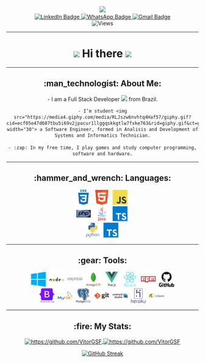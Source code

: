 <div id="header" align="center">
  <img src="https://media2.giphy.com/media/qgQUggAC3Pfv687qPC/giphy.gif?cid=ecf05e47sbbllx3h39i6p6r6epdx9kohpw93ymyjbxy31tla&rid=giphy.gif&ct=g" width="200"/>
  

  <div id="badges">
    <a href="https://www.linkedin.com/in/vitor-gabriel-de-souza-farias-564651196/">
      <img src="https://img.shields.io/badge/LinkedIn-blue?style=for-the-badge&logo=linkedin&logoColor=white" alt="LinkedIn Badge"/>
    </a>
    <a href="https://api.whatsapp.com/send?phone=5567996733838">
      <img src="https://img.shields.io/badge/WhatsApp-green?style=for-the-badge&logo=whatsapp&logoColor=white" alt="WhatsApp Badge"/>
    </a>
    <a href="mailto:vitorvg431@gmail.com">
      <img src="https://img.shields.io/badge/Gmail-red?style=for-the-badge&logo=gmail&logoColor=white" alt="Gmail Badge"/>
    </a>
    <div>
      <img src="https://komarev.com/ghpvc/?username=VitorGSF&style=flat-square&color=red" alt="Views"/>
    </div>
  </div>
  
  <hr>
  <h1>
    <img src="https://emojipedia-us.s3.dualstack.us-west-1.amazonaws.com/thumbs/120/sony/336/moai_1f5ff.png" />
    <b>Hi there</b>
    <img src="https://media.giphy.com/media/hvRJCLFzcasrR4ia7z/giphy.gif" width="30px"/>
  </h1>
  
  <hr>
  <h2>
    :man_technologist: About Me:
  </h2>
  <div>
    - I am a Full Stack Developer <img src="https://media.giphy.com/media/WUlplcMpOCEmTGBtBW/giphy.gif" width="30"> from Brazil.
    
    - I’m student <img src="https://media4.giphy.com/media/RLJszw6nvhtq4Haf57/giphy.gif?cid=ecf05e47d687tbu5i69v2jpacur1llggqskkgtlw7fxke763&rid=giphy.gif&ct=g" width="30"> a Software Engineer, formed in Analisis and Development of Systems and Informatics Technician.

    - :zap: In my free time, I play games and study computer programming, software and hardware.
  </div>
  
  <hr>
  <h2>
    :hammer_and_wrench: Languages:
  </h2>
  <div>
    <img src="https://github.com/devicons/devicon/blob/master/icons/css3/css3-plain-wordmark.svg"  title="CSS3" alt="CSS" width="40" height="40"/>&nbsp;
    <img src="https://github.com/devicons/devicon/blob/master/icons/html5/html5-original.svg" title="HTML5" alt="HTML" width="40" height="40"/>&nbsp;
    <img src="https://github.com/devicons/devicon/blob/master/icons/javascript/javascript-original.svg" title="JavaScript" alt="JavaScript" width="40" height="40"/>&nbsp;
  </div>
  <div>
    <img src="https://github.com/devicons/devicon/blob/master/icons/php/php-original.svg" title="PHP" alt="PHP" width="40" height="40"/>&nbsp;
    <img src="https://github.com/devicons/devicon/blob/master/icons/java/java-original-wordmark.svg" title="Java" alt="Java" width="40" height="40"/>&nbsp;
    <img src="https://github.com/devicons/devicon/blob/master/icons/typescript/typescript-original.svg" title="TypeScript" alt="TypeScript" width="40" height="40"/>&nbsp;
  </div>
  <div>
    <img src="https://github.com/devicons/devicon/blob/master/icons/python/python-original-wordmark.svg" title="Python" alt="Python" width="40" height="40"/>&nbsp;
    <img src="https://github.com/devicons/devicon/blob/master/icons/typescript/typescript-original.svg" title="TypeScript" alt="TypeScript" width="40" height="40"/>&nbsp;
  </div>
  
  <hr>
  <h2>
    :gear: Tools:
  </h2>
  <div>
    <img src="https://github.com/devicons/devicon/blob/master/icons/windows8/windows8-original.svg" title="Windows" alt="Windows" width="40" height="40"/>&nbsp;
    <img src="https://github.com/devicons/devicon/blob/master/icons/nodejs/nodejs-original-wordmark.svg" title="NodeJS" alt="NodeJS" width="40" height="40"/>&nbsp;
    <img src="https://github.com/devicons/devicon/blob/master/icons/express/express-original-wordmark.svg" title="Express" alt="Express" width="40" height="40"/>&nbsp;
    <img src="https://github.com/devicons/devicon/blob/master/icons/mongodb/mongodb-original-wordmark.svg" title="MongoDB"  alt="MongoDB" width="40" height="40"/>&nbsp;
    <img src="https://github.com/devicons/devicon/blob/master/icons/vuejs/vuejs-original-wordmark.svg" title="Vue" alt="Vue" width="40" height="40"/>&nbsp;
    <img src="https://github.com/devicons/devicon/blob/master/icons/react/react-original-wordmark.svg" title="React" alt="React" width="40" height="40"/>&nbsp;
    <img src="https://github.com/devicons/devicon/blob/master/icons/npm/npm-original-wordmark.svg" title="NPM" alt="NPM" width="40" height="40"/>&nbsp;
    <img src="https://github.com/devicons/devicon/blob/master/icons/github/github-original-wordmark.svg" title="GitHub" **alt="GitHub" width="40" height="40"/>
  </div>
  <div>
    <img src="https://github.com/devicons/devicon/blob/master/icons/bootstrap/bootstrap-original-wordmark.svg" title="Bootstrap" alt="Bootstrap" width="40" height="40"/>&nbsp;
    <img src="https://github.com/devicons/devicon/blob/master/icons/mysql/mysql-original-wordmark.svg" title="MySQL" alt="MySQL" width="40" height="40"/>&nbsp;
    <img src="https://github.com/devicons/devicon/blob/master/icons/postgresql/postgresql-original-wordmark.svg" title="PostgreSQL" alt="PostgreSQL" width="40" height="40"/>&nbsp;
    <img src="https://github.com/devicons/devicon/blob/master/icons/git/git-original-wordmark.svg" title="Git" **alt="Git" width="40" height="40"/>&nbsp;
    <img src="https://github.com/devicons/devicon/blob/master/icons/androidstudio/androidstudio-original-wordmark.svg" title="Android Studio" alt="Android Studio" width="40" height="40"/>&nbsp;
    <img src="https://github.com/devicons/devicon/blob/master/icons/heroku/heroku-original-wordmark.svg" title="Heroku" alt="Heroku" width="40" height="40"/>&nbsp;
    <img src="https://github.com/devicons/devicon/blob/master/icons/pycharm/pycharm-original-wordmark.svg" title="PyCharm" alt="PyCharm" width="40" height="40"/>&nbsp;
  </div>
  
  <hr>
  <h2>
    :fire: My Stats:
  </h2>
  <div>
    <a href="https://github.com/VitorGSF">
      <img align="center" src="https://github-readme-stats.vercel.app/api/top-langs/?username=VitorGSF&count_private=true&show_icons=true&theme=dark&icon_color=ffffff" alt="https://github.com/VitorGSF"/>
    </a>
    <a href="https://github.com/VitorGSF">
      <img align="center" src="https://github-readme-stats.vercel.app/api?username=VitorGSF&count_private=true&show_icons=true&theme=dark&icon_color=ffffff" alt="https://github.com/VitorGSF"/>
    </a>
  </div>
  
  [![GitHub Streak](https://github-readme-streak-stats.herokuapp.com/?user=VitorGSF&theme=dark&background=000000)](https://git.io/streak-stats)
  
</div>


<!--
**VitorGSF/VitorGSF** is a ✨ _special_ ✨ repository because its `README.md` (this file) appears on your GitHub profile.

Here are some ideas to get you started:

- 🔭 I’m currently working on ...
- 🌱 I’m currently learning ...
- 👯 I’m looking to collaborate on ...
- 🤔 I’m looking for help with ...
- 💬 Ask me about ...
- 📫 How to reach me: ...
- 😄 Pronouns: ...
- ⚡ Fun fact: ...
-->

<!--[![VitorGSF's wakatime stats](https://github-readme-stats.vercel.app/api/wakatime?username=VitorGSF)](https://github.com/VitorGSF)-->
